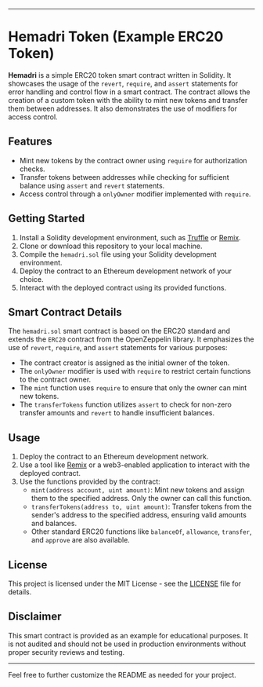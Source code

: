 

---

# Hemadri Token (Example ERC20 Token)

**Hemadri** is a simple ERC20 token smart contract written in Solidity. It showcases the usage of the `revert`, `require`, and `assert` statements for error handling and control flow in a smart contract. The contract allows the creation of a custom token with the ability to mint new tokens and transfer them between addresses. It also demonstrates the use of modifiers for access control.

## Features

- Mint new tokens by the contract owner using `require` for authorization checks.
- Transfer tokens between addresses while checking for sufficient balance using `assert` and `revert` statements.
- Access control through a `onlyOwner` modifier implemented with `require`.

## Getting Started

1. Install a Solidity development environment, such as [Truffle](https://www.trufflesuite.com/truffle) or [Remix](https://remix.ethereum.org/).
2. Clone or download this repository to your local machine.
3. Compile the `hemadri.sol` file using your Solidity development environment.
4. Deploy the contract to an Ethereum development network of your choice.
5. Interact with the deployed contract using its provided functions.

## Smart Contract Details

The `hemadri.sol` smart contract is based on the ERC20 standard and extends the `ERC20` contract from the OpenZeppelin library. It emphasizes the use of `revert`, `require`, and `assert` statements for various purposes:

- The contract creator is assigned as the initial owner of the token.
- The `onlyOwner` modifier is used with `require` to restrict certain functions to the contract owner.
- The `mint` function uses `require` to ensure that only the owner can mint new tokens.
- The `transferTokens` function utilizes `assert` to check for non-zero transfer amounts and `revert` to handle insufficient balances.

## Usage

1. Deploy the contract to an Ethereum development network.
2. Use a tool like [Remix](https://remix.ethereum.org/) or a web3-enabled application to interact with the deployed contract.
3. Use the functions provided by the contract:
   - `mint(address account, uint amount)`: Mint new tokens and assign them to the specified address. Only the owner can call this function.
   - `transferTokens(address to, uint amount)`: Transfer tokens from the sender's address to the specified address, ensuring valid amounts and balances.
   - Other standard ERC20 functions like `balanceOf`, `allowance`, `transfer`, and `approve` are also available.

## License

This project is licensed under the MIT License - see the [LICENSE](LICENSE) file for details.

## Disclaimer

This smart contract is provided as an example for educational purposes. It is not audited and should not be used in production environments without proper security reviews and testing.

---

Feel free to further customize the README as needed for your project.
